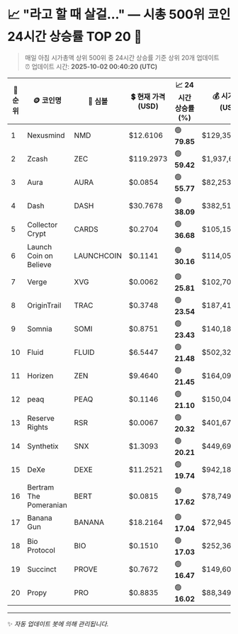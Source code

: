 
# 📈 "라고 할 때 살걸..." — 시총 500위 코인 24시간 상승률 TOP 20 🚀

> 매일 아침 시가총액 상위 500위 중 24시간 상승률 기준 상위 20개 업데이트  
> ⏰ 업데이트 시간: **2025-10-02 00:40:20 (UTC)**

| 🔢 순위 | 🪙 코인명 | 🔣 심볼 | 💲 현재 가격 (USD) | 📈 24시간 상승률 (%) | 💰 시가총액 (USD) | 🔄 24시간 거래량 (USD) | 🔢 유통 공급량 |
|--------|----------|--------|-------------------|--------------------|--------------------|-----------------------|-------------------|
| 1 | Nexusmind | NMD | $12.6106 | 🟢 **79.85** | $129,353,593 | $0 | 10,257,502 |
| 2 | Zcash | ZEC | $119.2973 | 🟢 **59.42** | $1,937,654,075 | $759,911,106 | 16,242,225 |
| 3 | Aura | AURA | $0.0854 | 🟢 **55.77** | $82,253,931 | $5,439,585 | 963,288,620 |
| 4 | Dash | DASH | $30.7678 | 🟢 **38.09** | $382,511,591 | $259,878,249 | 12,432,200 |
| 5 | Collector Crypt | CARDS | $0.2704 | 🟢 **36.68** | $105,156,351 | $13,001,118 | 388,861,641 |
| 6 | Launch Coin on Believe | LAUNCHCOIN | $0.1141 | 🟢 **30.16** | $114,054,720 | $69,887,301 | 999,874,290 |
| 7 | Verge | XVG | $0.0062 | 🟢 **25.81** | $102,702,357 | $40,652,476 | 16,521,951,236 |
| 8 | OriginTrail | TRAC | $0.3748 | 🟢 **23.54** | $187,416,650 | $3,931,739 | 499,998,223 |
| 9 | Somnia | SOMI | $0.8751 | 🟢 **23.43** | $140,187,645 | $1,341,340,152 | 160,200,000 |
| 10 | Fluid | FLUID | $6.5447 | 🟢 **21.48** | $502,329,969 | $64,346,726 | 76,753,293 |
| 11 | Horizen | ZEN | $9.4640 | 🟢 **21.45** | $164,091,918 | $152,254,098 | 17,338,526 |
| 12 | peaq | PEAQ | $0.1146 | 🟢 **21.10** | $150,048,202 | $13,275,888 | 1,309,336,570 |
| 13 | Reserve Rights | RSR | $0.0067 | 🟢 **20.32** | $401,670,029 | $60,920,866 | 60,299,452,790 |
| 14 | Synthetix | SNX | $1.3093 | 🟢 **20.21** | $449,698,025 | $200,241,636 | 343,466,217 |
| 15 | DeXe | DEXE | $11.2521 | 🟢 **19.74** | $942,182,693 | $45,783,340 | 83,733,647 |
| 16 | Bertram The Pomeranian | BERT | $0.0815 | 🟢 **17.62** | $78,749,044 | $9,195,726 | 966,749,338 |
| 17 | Banana Gun | BANANA | $18.2164 | 🟢 **17.04** | $72,945,229 | $17,609,386 | 4,004,370 |
| 18 | Bio Protocol | BIO | $0.1510 | 🟢 **17.03** | $252,363,727 | $144,314,877 | 1,671,788,864 |
| 19 | Succinct | PROVE | $0.7672 | 🟢 **16.47** | $149,602,206 | $59,923,138 | 195,000,000 |
| 20 | Propy | PRO | $0.8835 | 🟢 **16.02** | $88,349,498 | $11,935,213 | 100,000,000 |

---

✨ *자동 업데이트 봇에 의해 관리됩니다.*
